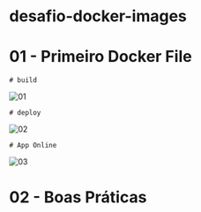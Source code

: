 # desafio-docker-images

# 01 - Primeiro Docker File
  
    # build
![01](https://github.com/user-attachments/assets/3e851bdd-9082-46b3-abd1-c18d18546b2f)

    # deploy
![02](https://github.com/user-attachments/assets/7b2665de-6658-4491-a4a6-bf8e36d43ba5)

    # App Online
![03](https://github.com/user-attachments/assets/4f71e195-6990-4228-a737-a54675e3ec08)

# 02 - Boas Práticas



